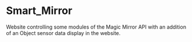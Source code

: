 # Smart_Mirror
Website controlling some modules of the Magic Mirror API with an addition of an Object sensor data display in the website.
